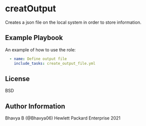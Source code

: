 creatOutput
===========

Creates a json file on the local system in order to store information.

Example Playbook
----------------

An example of how to use the role: 
```yaml
  - name: Define output file
    include_tasks: create_output_file.yml 
```
  
License
-------

BSD

Author Information
------------------

Bhavya B (@Bhavya06) Hewlett Packard Enterprise 2021 
